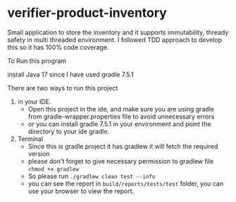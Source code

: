 # verifier-product-inventory
Small application to store the inventory and it supports immutability, thready safety in multi threaded environment. I followed TDD approach to develop this so it has 100% code coverage.

To Run this program

install Java 17 since I have used gradle 7.5.1

There are two ways to run this project 
1. in your IDE.
    * Open this project in the ide, and make sure you are using gradle from gradle-wrapper.properties file to avoid unnecessary errors
    * or you can install gradle 7.5.1 in your environment and point the directory to your ide gradle.
2. Terminal
   * Since this is gradle project it has gradlew it will fetch the required version
   * please don't forget to give necessary permission to gradlew file `chmod +x gradlew`
   * So please run `./gradlew clean test --info`
   * you can see the report in `build/reports/tests/test` folder, you can use your browser to view the report.

